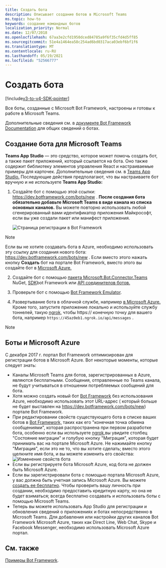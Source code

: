 ```yaml
---
title: Создать бота
description: Описывает создание ботов в Microsoft Teams
ms.topic: how-to
keywords: создание командных ботов
localization_priority: Normal
ms.date: 12/07/2018
ms.openlocfilehash: 67aa3e2cfd1950dced84785a9f6f35cfd4d5ff85
ms.sourcegitcommit: 51e4a1464ea58c254ad6bd0317aca03ebf6bf1f6
ms.translationtype: MT
ms.contentlocale: ru-RU
ms.lasthandoff: 05/19/2021
ms.locfileid: "52566777"
---
```

# <a name="create-a-bot"></a>Создать бота

[!include[v3-to-v4-SDK-pointer](~/includes/v3-to-v4-pointer-bots.md)]

Все боты, созданные с Microsoft Bot Framework, настроены и готовы к работе в Microsoft Teams.

Дополнительные сведения см. в [документе Bot Framework Documentation](/azure/bot-service/?view=azure-bot-service-3.0&preserve-view=true) для общих сведений о ботах.

## <a name="create-a-bot-for-microsoft-teams"></a>Создание бота для Microsoft Teams

**Teams App Studio** — это средство, которое может помочь создать бот, а также пакет приложений, который ссылается на бота. Оно также содержит библиотеку элементов управления React и настраиваемые примеры для карточек. Дополнительные сведения см. в [Teams App Studio.](~/concepts/build-and-test/app-studio-overview.md) Последующие действия предполагают, что вы настраиваете бот вручную и не используете **Teams App Studio:**

1. Создайте бот с помощью этой ссылки: https://dev.botframework.com/bots/new . **После создания бота обязательно добавьте Microsoft Teams в виде канала из списка основных каналов.** Вы можете повторно использовать любой сгенерированный вами идентификатор приложения Майкрософт, если вы уже создали пакет или манифест приложения.

   ![Страница регистрации в Bot Framework](~/assets/images/bots/bfregister.png)

> [!NOTE]
> Если вы не хотите создавать бота  в Azure, необходимо использовать эту ссылку для создания нового бота: https://dev.botframework.com/bots/new . Если вместо этого нажать кнопку **Создать** бот на портале Bot Framework, вместо этого вы создайте бот в [Microsoft Azure.](#bots-and-microsoft-azure)

2. Создайте бот с помощью [пакета Microsoft.Bot.Connector.Teams](https://www.nuget.org/packages/Microsoft.Bot.Connector.Teams) NuGet, [SDK](https://github.com/microsoft/botframework-sdk)bot Framework или [API соединителов ботов.](/bot-framework/rest-api/bot-framework-rest-connector-api-reference)

3. Проверьте бот с помощью [Bot Framework Emulator](/bot-framework/debug-bots-emulator).

4. Развертывание бота в облачной службе, например [в Microsoft Azure.](https://azure.microsoft.com/) Кроме того, запустите приложение локально и используйте службу тоннелей, такую [ngrok,](https://ngrok.com) чтобы https:// конечную точку для вашего бота, например `https://45az0eb1.ngrok.io/api/messages` .

> [!NOTE]
> ## <a name="bots-and-microsoft-azure"></a>Боты и Microsoft Azure
> С декабря 2017 г. портал Bot Framework оптимизирован для регистрации ботов в Microsoft Azure. Вот некоторые моменты, которые следует знать:
>
> * Каналы Microsoft Teams для ботов, зарегистрированных в Azure, являются бесплатными. Сообщения, отправленные по Teams канала, не будут учитываться в отношении потребляемых сообщений для бота.
> * Хотя можно создать новый бот [Bot Framework](https://dev.botframework.com/bots/new) без использования Azure, необходимо использовать этот URL-адрес ( который больше не будет выставлен на https://dev.botframework.com/bots/new) портале Bot Framework.
> * При редактировании свойств существующего бота в списке ваших ботов в [Bot Framework,](https://dev.botframework.com/bots) таких как его "конечная точка обмена сообщениями", которая распространена при первом разработке бота, особенно если вы используете [ngrok,](https://ngrok.com)вы увидите столбец "Состояние миграции" и голубую кнопку "Миграция", которая будет принимать вас на портале Microsoft Azure. Не нажимайте кнопку "Миграция", если это не то, что вы хотите сделать; вместо этого щелкните имя бота, и вы можете изменить его свойства:</br>
   ![Изменение свойств бота](~/assets/images/bots/bf-migrate-bot-to-azure.png)
> * Если вы регистрируете бота Microsoft Azure, код бота  не должен быть Microsoft Azure.
> * Если вы зарегистрировали бота с помощью портала Microsoft Azure, у вас должна быть учетная запись Microsoft Azure. Вы можете [создать ее бесплатно](https://azure.microsoft.com/free/). Чтобы проверить вашу личность при создании, необходимо предоставить кредитную карту, но она не будет взиматься; всегда бесплатно создавать и использовать боты с помощью Microsoft Teams.
> * Теперь вы можете использовать App Studio для регистрации и обновления сведений о приложениях и ботах непосредственно в Microsoft Teams. Для добавления или настройки других каналов Bot Framework Microsoft Azure, таких как Direct Line, Web Chat, Skype и Facebook Messenger, необходимо использовать Microsoft Azure портал.

## <a name="see-also"></a>См. также

[Примеры Bot Framework](https://github.com/Microsoft/BotBuilder-Samples/blob/master/README.md).